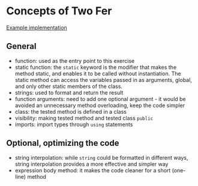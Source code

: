 # Concepts of Two Fer

[Example implementation](https://github.com/exercism/csharp/blob/master/exercises/two-fer/Example.cs)

## General
- function: used as the entry point to this exercise
- static function: the `static` keyword is the modifier that makes the method static, and enables it to be called without instantiation. The static method can access the variables passed in as arguments, global, and only other static members of the class.  
- strings: used to format and return the result
- function arguments: need to add one optional argument - it would be avoided an unnecessary method overloading, keep the code simpler    
- class: the tested method is defined in a class
- visibility: making tested method and tested class `public`
- imports: import types through `using` statements

## Optional, optimizing the code
- string interpolation: while `string` could be formatted in different ways, string interpolation provides a more effective and simpler way 
- expression body method: it makes the code cleaner for a short (one-line) method 
